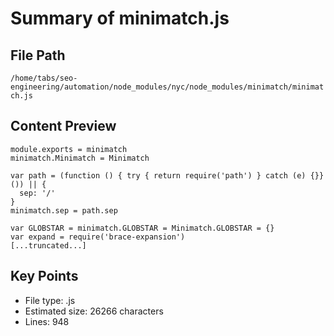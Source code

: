 # Summary of minimatch.js
  
## File Path
`/home/tabs/seo-engineering/automation/node_modules/nyc/node_modules/minimatch/minimatch.js`

## Content Preview
```
module.exports = minimatch
minimatch.Minimatch = Minimatch

var path = (function () { try { return require('path') } catch (e) {}}()) || {
  sep: '/'
}
minimatch.sep = path.sep

var GLOBSTAR = minimatch.GLOBSTAR = Minimatch.GLOBSTAR = {}
var expand = require('brace-expansion')
[...truncated...]
```

## Key Points
- File type: .js
- Estimated size: 26266 characters
- Lines: 948
